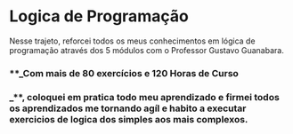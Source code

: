 # Logica de Programação
Nesse trajeto, reforcei todos os meus conhecimentos em lógica de programação através dos 5 módulos com o Professor Gustavo Guanabara.
<h3>**_Com mais de 80 exercícios e 120 Horas de Curso<h3>_**, coloquei em pratica todo meu aprendizado e firmei todos os aprendizados me tornando
agíl e habito a executar exercicios de logica dos simples aos mais complexos.

